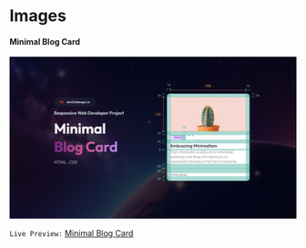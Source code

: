 # Images

#### Minimal Blog Card
![image](./readme-assets/challenge-27-thumbnail.jpg)


`Live Preview:` [Minimal Blog Card](https://azateser.github.io/devChallenges/01%20-%20Responsive%20Web%20Developer/02-my-team-page/out/)